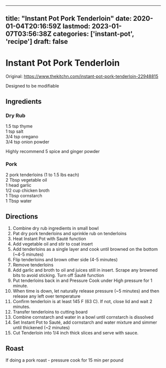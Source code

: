 
---
title: "Instant Pot Pork Tenderloin"
date: 2020-01-04T20:16:59Z
lastmod: 2023-01-07T03:56:38Z
categories: ['instant-pot', 'recipe']
draft: false
---


# Instant Pot Pork Tenderloin
Original: https://www.thekitchn.com/instant-pot-pork-tenderloin-22948815

Designed to be modifiable

## Ingredients
### Dry Rub
1.5 tsp thyme  
1 tsp salt  
3/4 tsp oregano  
3/4 tsp onion powder

Highly recommend 5 spice and ginger powder

### Pork
2 pork tenderloins (1 to 1.5 lbs each)  
2 Tbsp vegetable oil  
1 head garlic  
1/2 cup chicken broth  
1 Tbsp cornstarch  
1 Tbsp water

## Directions
1. Combine dry rub ingredients in small bowl
2. Pat dry pork tenderloins and sprinkle rub on tenderloins
3. Heat Instant Pot with Sauté function
4. Add vegetable oil and stir to coat insert
5. Add tenderloins as a single layer and cook until browned on the bottom (~4-5 minutes)
6. Flip tenderloins and brown other side (4-5 minutes)
7. Remove tenderloins
8. Add garlic and broth to oil and juices still in insert. Scrape any browned bits to avoid sticking. Turn off Sauté function
9. Put tenderloins back in and Pressure Cook under High pressure for 1 minute.
10. When time is down, let naturally release pressure (~5 minutes) and then release any left over temperature
11. Confirm tenderloin is at least 145 F (63 C). If not, close lid and wait 2 minutes.
12. Transfer tenderloins to cutting board
13. Combine cornstarch and water in a bowl until cornstarch is dissolved
14. Set Instant Pot to Sauté, add cornstarch and water mixture and simmer until thickened (~2 minutes)
15. Cut Tenderloin into 1/4 inch thick slices and serve with sauce.

## Roast
If doing a pork roast - pressure cook for 15 min per pound

<!-- #public #instant-pot #recipe -->

<!-- {BearID:A1BFF276-8CC8-46DC-81C0-DF40AEF8BE53-509-0000C6A028A9C8ED} -->
